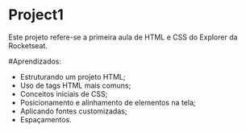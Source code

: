 # Project1
Este projeto refere-se a primeira aula de HTML e CSS do Explorer da Rocketseat.

#Aprendizados:
- Estruturando um projeto HTML;
- Uso de tags HTML mais comuns;
- Conceitos iniciais de CSS;
- Posicionamento e alinhamento de elementos na tela;
- Aplicando fontes customizadas;
- Espaçamentos.
  
